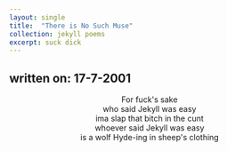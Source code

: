 ```yaml
---
layout: single
title:  "There is No Such Muse"
collection: jekyll poems
excerpt: suck dick
---
```

<title style="text-align: center;">{{ page.title }}</title>
<h2> written on: 17-7-2001 </h2>
<p style="text-align: center;">
For fuck's sake <br>
who said Jekyll was easy <br>
ima slap that bitch in the cunt <br>
whoever said Jekyll was easy <br>
is a wolf Hyde-ing in sheep's clothing
</p>